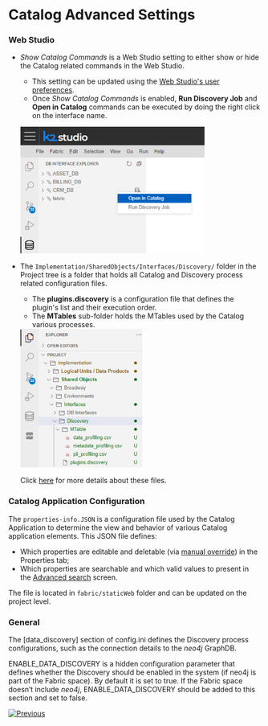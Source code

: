 # Catalog Advanced Settings

### Web Studio

* *Show Catalog Commands* is a Web Studio setting to either show or hide the Catalog related commands in the Web Studio. 

  * This setting can be updated using the [Web Studio's user preferences](/articles/04_fabric_studio/04_user_preferences.md). 
  * Once *Show Catalog Commands* is enabled, **Run Discovery Job** and **Open in Catalog** commands can be executed by doing the right click on the interface name.  

  ​	<img src="images/show_catalog_commands.png" style="zoom:75%;" />

* The ```Implementation/SharedObjects/Interfaces/Discovery/``` folder in the Project tree is a folder that holds all Catalog and Discovery process related configuration files. 

  * The **plugins.discovery** is a configuration file that defines the plugin's list and their execution order. 
  * The **MTables** sub-folder holds the MTables used by the Catalog various processes.

  <img src="images/discovery_folder.png" style="zoom:75%;" />

  Click [here](04_plugin_framework#plugins-pipeline) for more details about these files. 

### Catalog Application Configuration

The ```properties-info.JSON``` is a configuration file used by the Catalog Application to determine the view and behavior of various Catalog application elements. This JSON file defines:
* Which properties are editable and deletable (via [manual override](07_manual_overrides.md)) in the Properties tab;
* Which properties are searchable and which valid values to present in the [Advanced search](08_search_catalog.md#advanced-search) screen.

The file is located in ```fabric/staticWeb``` folder and can be updated on the project level.

### General

The [data_discovery] section of config.ini defines the Discovery process configurations, such as the connection details to the *neo4j* GraphDB.

ENABLE_DATA_DISCOVERY is a hidden configuration parameter that defines whether the Discovery should be enabled in the system (if neo4j is part of the Fabric space). By default it is set to true. If the Fabric space doesn’t include *neo4j*, ENABLE_DATA_DISCOVERY should be added to this section and set to false.

[![Previous](/articles/images/Previous.png)](10_catalog_APIs.md)
